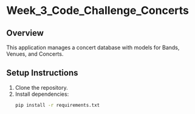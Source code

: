 # Week_3_Code_Challenge_Concerts

## Overview
This application manages a concert database with models for Bands, Venues, and Concerts.

## Setup Instructions
1. Clone the repository.
2. Install dependencies:
   ```bash
   pip install -r requirements.txt
